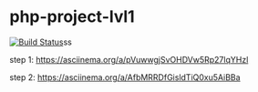# php-project-lvl1

[![Build Status](https://travis-ci.org/Konstantin-GIT/php-project-lvl1.svg?branch=master)](https://travis-ci.org/Konstantin-GIT/php-project-lvl1)ss

step 1: https://asciinema.org/a/pVuwwgjSvOHDVw5Rp27lqYHzl

step 2: https://asciinema.org/a/AfbMRRDfGisldTiQ0xu5AiBBa
